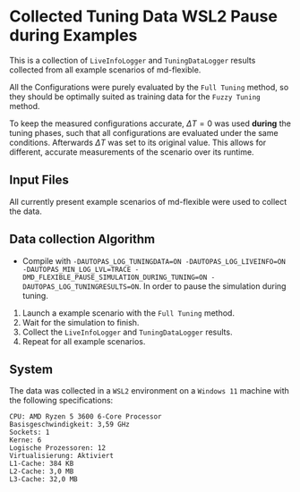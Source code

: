 # Collected Tuning Data WSL2 Pause during Examples

This is a collection of `LiveInfoLogger` and `TuningDataLogger` results collected from all example scenarios of md-flexible.

All the Configurations were purely evaluated by the `Full Tuning` method, so they should be optimally suited as training data for the `Fuzzy Tuning` method.

To keep the measured configurations accurate, $\Delta T = 0$ was used **during** the tuning phases, such that all configurations are evaluated under the same conditions. Afterwards $\Delta T$ was set to its original value. This allows for different, accurate measurements of the scenario over its runtime.

## Input Files

All currently present example scenarios of md-flexible were used to collect the data.

## Data collection Algorithm

+ Compile with `-DAUTOPAS_LOG_TUNINGDATA=ON -DAUTOPAS_LOG_LIVEINFO=ON -DAUTOPAS_MIN_LOG_LVL=TRACE -DMD_FLEXIBLE_PAUSE_SIMULATION_DURING_TUNING=ON -DAUTOPAS_LOG_TUNINGRESULTS=ON`. In order to pause the simulation during tuning.

1. Launch a example scenario with the `Full Tuning` method.
2. Wait for the simulation to finish.
3. Collect the `LiveInfoLogger` and `TuningDataLogger` results.
4. Repeat for all example scenarios.

## System

The data was collected in a `WSL2` environment on a `Windows 11` machine with the following specifications:

```text
CPU: AMD Ryzen 5 3600 6-Core Processor
Basisgeschwindigkeit: 3,59 GHz
Sockets: 1
Kerne: 6
Logische Prozessoren: 12
Virtualisierung: Aktiviert
L1-Cache: 384 KB
L2-Cache: 3,0 MB
L3-Cache: 32,0 MB
```

